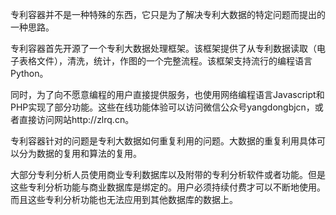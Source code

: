 专利容器并不是一种特殊的东西，它只是为了解决专利大数据的特定问题而提出的一种思路。

专利容器首先开源了一个专利大数据处理框架。该框架提供了从专利数据读取（电子表格文件），清洗，统计，作图的一个完整流程。该框架支持流行的编程语言Python。

同时，为了向不愿意编程的用户直接提供服务，也使用网络编程语言Javascript和PHP实现了部分功能。这些在线功能体验可以访问微信公众号yangdongbjcn，或者直接访问网站http://zlrq.cn。


专利容器针对的问题是专利大数据如何重复利用的问题。大数据的重复利用具体可以分为数据的复用和算法的复用。

大部分专利分析人员使用商业专利数据库以及附带的专利分析软件或者功能。但是这些专利分析功能与商业数据库是绑定的。用户必须持续付费才可以不断地使用。而且这些专利分析功能也无法应用到其他数据库的数据上。
